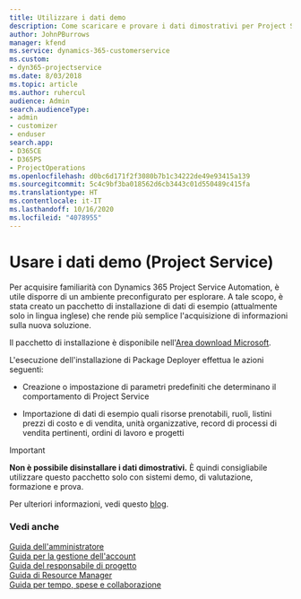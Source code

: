 ```yaml
---
title: Utilizzare i dati demo
description: Come scaricare e provare i dati dimostrativi per Project Service Automation.
author: JohnPBurrows
manager: kfend
ms.service: dynamics-365-customerservice
ms.custom:
- dyn365-projectservice
ms.date: 8/03/2018
ms.topic: article
ms.author: ruhercul
audience: Admin
search.audienceType:
- admin
- customizer
- enduser
search.app:
- D365CE
- D365PS
- ProjectOperations
ms.openlocfilehash: d0bc6d171f2f3080b7b1c34222de49e93415a139
ms.sourcegitcommit: 5c4c9bf3ba018562d6cb3443c01d550489c415fa
ms.translationtype: HT
ms.contentlocale: it-IT
ms.lasthandoff: 10/16/2020
ms.locfileid: "4078955"
---
```

# <a name="experiment-with-demo-data-project-service"></a>Usare i dati demo (Project Service)

Per acquisire familiarità con Dynamics 365 Project Service Automation, è utile disporre di un ambiente preconfigurato per esplorare. A tale scopo, è stata creato un pacchetto di installazione di dati di esempio (attualmente solo in lingua inglese) che rende più semplice l'acquisizione di informazioni sulla nuova soluzione. 

Il pacchetto di installazione è disponibile nell'[Area download Microsoft](https://go.microsoft.com/fwlink/?linkid=859966).  

L'esecuzione dell'installazione di Package Deployer effettua le azioni seguenti: 
  
-   Creazione o impostazione di parametri predefiniti che determinano il comportamento di Project Service  
  
-   Importazione di dati di esempio quali risorse prenotabili, ruoli, listini prezzi di costo e di vendita, unità organizzative, record di processi di vendita pertinenti, ordini di lavoro e progetti    
  
> [!IMPORTANT]
> **Non è possibile disinstallare i dati dimostrativi.** È quindi consigliabile utilizzare questo pacchetto solo con sistemi demo, di valutazione, formazione e prova.

Per ulteriori informazioni, vedi questo [blog](https://blogs.msdn.microsoft.com/crm/2017/10/24/microsoft-dynamics-365-for-field-service-and-project-service-automation-sample-data).





  
### <a name="see-also"></a>Vedi anche  
 [Guida dell'amministratore](../psa/admin-guide.md)   
 [Guida per la gestione dell'account](../psa/account-manager-guide.md)   
 [Guida del responsabile di progetto](../psa/project-manager-guide.md)   
 [Guida di Resource Manager](../psa/resource-manager-guide.md)   
 [Guida per tempo, spese e collaborazione](../psa/time-expense-collaboration-guide.md)
